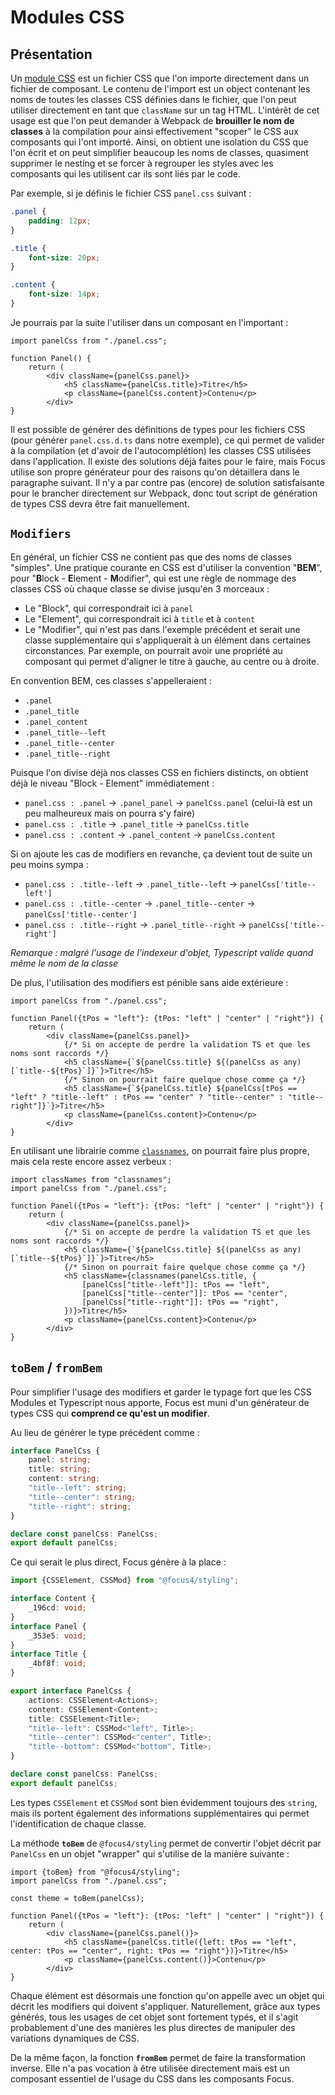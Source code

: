 # Modules CSS

## Présentation

Un [module CSS](https://github.com/css-modules/css-modules) est un fichier CSS que l'on importe directement dans un fichier de composant. Le contenu de l'import est un object contenant les noms de toutes les classes CSS définies dans le fichier, que l'on peut utiliser directement en tant que `className` sur un tag HTML. L'intérêt de cet usage est que l'on peut demander à Webpack de **brouiller le nom de classes** à la compilation pour ainsi effectivement "scoper" le CSS aux composants qui l'ont importé. Ainsi, on obtient une isolation du CSS que l'on écrit et on peut simplifier beaucoup les noms de classes, quasiment supprimer le nesting et se forcer à regrouper les styles avec les composants qui les utilisent car ils sont liés par le code.

Par exemple, si je définis le fichier CSS `panel.css` suivant :

```css
.panel {
    padding: 12px;
}

.title {
    font-size: 20px;
}

.content {
    font-size: 14px;
}
```

Je pourrais par la suite l'utiliser dans un composant en l'important :

```tsx
import panelCss from "./panel.css";

function Panel() {
    return (
        <div className={panelCss.panel}>
            <h5 className={panelCss.title}>Titre</h5>
            <p className={panelCss.content}>Contenu</p>
        </div>
}
```

Il est possible de générer des définitions de types pour les fichiers CSS (pour générer `panel.css.d.ts` dans notre exemple), ce qui permet de valider à la compilation (et d'avoir de l'autocomplétion) les classes CSS utilisées dans l'application. Il existe des solutions déjà faites pour le faire, mais Focus utilise son propre générateur pour des raisons qu'on détaillera dans le paragraphe suivant. Il n'y a par contre pas (encore) de solution satisfaisante pour le brancher directement sur Webpack, donc tout script de génération de types CSS devra être fait manuellement.

## `Modifiers`

En général, un fichier CSS ne contient pas que des noms de classes "simples". Une pratique courante en CSS est d'utiliser la convention "**BEM**", pour "**B**lock - **E**lement - **M**odifier", qui est une règle de nommage des classes CSS où chaque classe se divise jusqu'en 3 morceaux :

-   Le "Block", qui correspondrait ici à `panel`
-   Le "Element", qui correspondrait ici à `title` et à `content`
-   Le "Modifier", qui n'est pas dans l'exemple précédent et serait une classe supplémentaire qui s'appliquerait à un élément dans certaines circonstances. Par exemple, on pourrait avoir une propriété au composant qui permet d'aligner le titre à gauche, au centre ou à droite.

En convention BEM, ces classes s'appelleraient :

-   `.panel`
-   `.panel_title`
-   `.panel_content`
-   `.panel_title--left`
-   `.panel_title--center`
-   `.panel_title--right`

Puisque l'on divise déjà nos classes CSS en fichiers distincts, on obtient déjà le niveau "Block - Element" immédiatement :

-   `panel.css : .panel` -> `.panel_panel` -> `panelCss.panel` (celui-là est un peu malheureux mais on pourra s'y faire)
-   `panel.css : .title` -> `.panel_title` -> `panelCss.title`
-   `panel.css : .content` -> `.panel_content` -> `panelCss.content`

Si on ajoute les cas de modifiers en revanche, ça devient tout de suite un peu moins sympa :

-   `panel.css : .title--left` -> `.panel_title--left` -> `panelCss['title--left']`
-   `panel.css : .title--center` -> `.panel_title--center` -> `panelCss['title--center']`
-   `panel.css : .title--right` -> `.panel_title--right` -> `panelCss['title--right']`

_Remarque : malgré l'usage de l'indexeur d'objet, Typescript valide quand même le nom de la classe_

De plus, l'utilisation des modifiers est pénible sans aide extérieure :

```tsx
import panelCss from "./panel.css";

function Panel({tPos = "left"}: {tPos: "left" | "center" | "right"}) {
    return (
        <div className={panelCss.panel}>
            {/* Si on accepte de perdre la validation TS et que les noms sont raccords */}
            <h5 className={`${panelCss.title} ${(panelCss as any)[`title--${tPos}`]}`}>Titre</h5>
            {/* Sinon on pourrait faire quelque chose comme ça */}
            <h5 className={`${panelCss.title} ${panelCss[tPos == "left" ? "title--left" : tPos == "center" ? "title--center" : "title--right"]}`}>Titre</h5>
            <p className={panelCss.content}>Contenu</p>
        </div>
}
```

En utilisant une librairie comme [`classnames`](https://github.com/JedWatson/classnames), on pourrait faire plus propre, mais cela reste encore assez verbeux :

```tsx
import classNames from "classnames";
import panelCss from "./panel.css";

function Panel({tPos = "left"}: {tPos: "left" | "center" | "right"}) {
    return (
        <div className={panelCss.panel}>
            {/* Si on accepte de perdre la validation TS et que les noms sont raccords */}
            <h5 className={`${panelCss.title} ${(panelCss as any)[`title--${tPos}`]}`}>Titre</h5>
            {/* Sinon on pourrait faire quelque chose comme ça */}
            <h5 className={classnames(panelCss.title, {
                [panelCss["title--left"]]: tPos == "left",
                [panelCss["title--center"]]: tPos == "center",
                [panelCss["title--right"]]: tPos == "right",
            })}>Titre</h5>
            <p className={panelCss.content}>Contenu</p>
        </div>
}
```

## `toBem` / `fromBem`

Pour simplifier l'usage des modifiers et garder le typage fort que les CSS Modules et Typescript nous apporte, Focus est muni d'un générateur de types CSS qui **comprend ce qu'est un modifier**.

Au lieu de générer le type précédent comme :

```ts
interface PanelCss {
    panel: string;
    title: string;
    content: string;
    "title--left": string;
    "title--center": string;
    "title--right": string;
}

declare const panelCss: PanelCss;
export default panelCss;
```

Ce qui serait le plus direct, Focus génère à la place :

```ts
import {CSSElement, CSSMod} from "@focus4/styling";

interface Content {
    _196cd: void;
}
interface Panel {
    _353e5: void;
}
interface Title {
    _4bf8f: void;
}

export interface PanelCss {
    actions: CSSElement<Actions>;
    content: CSSElement<Content>;
    title: CSSElement<Title>;
    "title--left": CSSMod<"left", Title>;
    "title--center": CSSMod<"center", Title>;
    "title--bottom": CSSMod<"bottom", Title>;
}

declare const panelCss: PanelCss;
export default panelCss;
```

Les types `CSSElement` et `CSSMod` sont bien évidemment toujours des `string`, mais ils portent également des informations supplémentaires qui permet l'identification de chaque classe.

La méthode **`toBem`** de `@focus4/styling` permet de convertir l'objet décrit par `PanelCss` en un objet "wrapper" qui s'utilise de la manière suivante :

```tsx
import {toBem} from "@focus4/styling";
import panelCss from "./panel.css";

const theme = toBem(panelCss);

function Panel({tPos = "left"}: {tPos: "left" | "center" | "right"}) {
    return (
        <div className={panelCss.panel()}>
            <h5 className={panelCss.title({left: tPos == "left", center: tPos == "center", right: tPos == "right"})}>Titre</h5>
            <p className={panelCss.content()}>Contenu</p>
        </div>
}
```

Chaque élément est désormais une fonction qu'on appelle avec un objet qui décrit les modifiers qui doivent s'appliquer. Naturellement, grâce aux types générés, tous les usages de cet objet sont fortement typés, et il s'agit probablement d'une des manières les plus directes de manipuler des variations dynamiques de CSS.

De la même façon, la fonction **`fromBem`** permet de faire la transformation inverse. Elle n'a pas vocation à être utilisée directement mais est un composant essentiel de l'usage du CSS dans les composants Focus.
